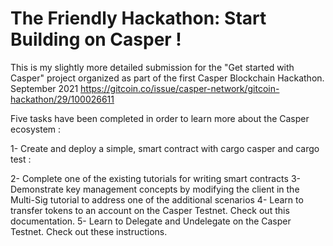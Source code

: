 # The Friendly Hackathon: Start Building on Casper !
This is my slightly more detailed submission for the "Get started with Casper" project organized as part of the first Casper Blockchain Hackathon. September 2021
https://gitcoin.co/issue/casper-network/gitcoin-hackathon/29/100026611



Five tasks have been completed in order to learn more about the Casper ecosystem :

1- Create and deploy a simple, smart contract with cargo casper and cargo test :








2- Complete one of the existing tutorials for writing smart contracts
3- Demonstrate key management concepts by modifying the client in the Multi-Sig tutorial to address one of the additional scenarios
4- Learn to transfer tokens to an account on the Casper Testnet. Check out this documentation.
5- Learn to Delegate and Undelegate on the Casper Testnet. Check out these instructions.


